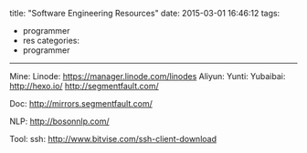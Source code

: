title: "Software Engineering Resources"
date: 2015-03-01 16:46:12
tags:
- programmer
- res
categories:
- programmer

---

Mine:
Linode: https://manager.linode.com/linodes
Aliyun:
Yunti:
Yubaibai:
http://hexo.io/
http://segmentfault.com/

Doc:
http://mirrors.segmentfault.com/

NLP:
http://bosonnlp.com/


Tool:
ssh: http://www.bitvise.com/ssh-client-download
